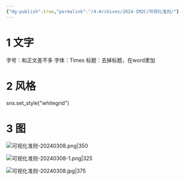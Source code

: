 ```yaml
---
{"dg-publish":true,"permalink":"/4-Archives/2024-IM2C/可视化准则/"}
---
```


# 1 文字
字号：和正文差不多
字体：Times
标题：去掉标题，在word里加
# 2 风格
sns.set_style("whitegrid")
# 3 图
![可视化准则-20240308.png|350](/img/user/5-Attachment/Image/%E5%8F%AF%E8%A7%86%E5%8C%96%E5%87%86%E5%88%99-20240308.png)

![可视化准则-20240308-1.png|325](/img/user/5-Attachment/Image/%E5%8F%AF%E8%A7%86%E5%8C%96%E5%87%86%E5%88%99-20240308-1.png)

![可视化准则-20240308.jpg|375](/img/user/5-Attachment/Image/%E5%8F%AF%E8%A7%86%E5%8C%96%E5%87%86%E5%88%99-20240308.jpg)


